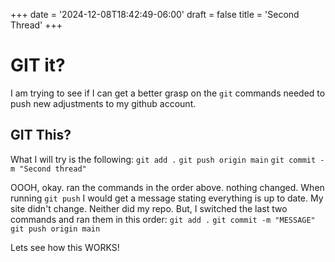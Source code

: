 +++
date = '2024-12-08T18:42:49-06:00'
draft = false
title = 'Second Thread'
+++
# GIT it?
I am trying to see if I can get a better grasp on the `git` commands needed to push new adjustments to my github account.

## GIT This?

What I will try is the following:
`git add .`
`git push origin main`
`git commit -m "Second thread"`

OOOH, okay. ran the commands in the order above. nothing changed. When running `git push` I would get a message stating everything is up to date. My site didn't change. Neither did my repo. But, I switched the last two commands and ran them in this order:
`git add .`
`git commit -m "MESSAGE"`
`git push origin main`

Lets see how this WORKS!
